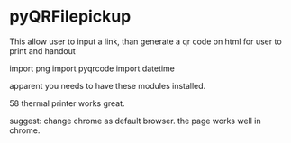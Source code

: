 # pyQRFilepickup
This allow user to input a link, than generate a qr code on html for user to print and handout

import png
import pyqrcode
import datetime

apparent you needs to have these modules installed.

58 thermal printer works great.

suggest: change chrome as default browser. the page works well in chrome.
